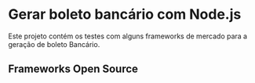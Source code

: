 # Gerar boleto bancário com Node.js

Este projeto contém os testes com alguns frameworks de mercado para a geração de boleto Bancário.

## Frameworks Open Source

